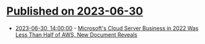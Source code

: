 # [Published on 2023-06-30](index.md)

* [2023-06-30, 14:00:00](https://slashdot.org/story/23/06/30/0730256/microsofts-cloud-server-business-in-2022-was-less-than-half-of-aws-new-document-reveals?utm_source=rss1.0mainlinkanon&utm_medium=feed) - [Microsoft's Cloud Server Business in 2022 Was Less Than Half of AWS, New Document Reveals](https://slashdot.org/story/23/06/30/0730256/microsofts-cloud-server-business-in-2022-was-less-than-half-of-aws-new-document-reveals?utm_source=rss1.0mainlinkanon&utm_medium=feed)
